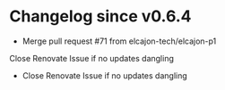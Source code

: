 # Changelog since v0.6.4
- Merge pull request #71 from elcajon-tech/elcajon-p1

Close Renovate Issue if no updates dangling 
- Close Renovate Issue if no updates dangling 

